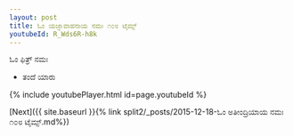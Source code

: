 ```yaml
---
layout: post
title: ಓಂ ಯಜ್ಞಾವಾಹನಾಯ ನಮಃ ೧೦೮ ಟೈಮ್ಸ್
youtubeId: R_Wds6R-h8k
---
```

 
 
 ಓಂ ಫಿತ್ರ್ ನಮಃ  
 
 -  ತಂದೆ ಯಾರು 
 
  
 
  
 
 
 
 
 
 


{% include youtubePlayer.html id=page.youtubeId %}
 
[Next]({{ site.baseurl }}{% link  split2/_posts/2015-12-18-ಓಂ ಅತೀಂದ್ರಿಯಾಯ ನಮಃ ೧೦೮ ಟೈಮ್ಸ್.md%})
 
